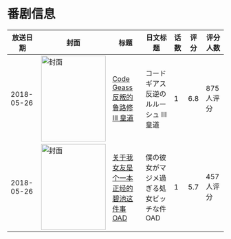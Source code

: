 # 番剧信息

|放送日期|封面|标题|日文标题|话数|评分|评分人数|
|---|---|---|---|---|---|---|
|2018-05-26|<img src="//lain.bgm.tv/pic/cover/c/4d/c4/199231_FWw0Z.jpg" alt="封面" style="width:150px;height:200px;object-fit:cover;">|[Code Geass 反叛的鲁路修 III 皇道](https://bangumi.tv/subject/199231)|コードギアス 反逆のルルーシュ III 皇道|1|6.8|875人评分|
|2018-05-26|<img src="//lain.bgm.tv/pic/cover/c/b6/79/227721_DRFJ6.jpg" alt="封面" style="width:150px;height:200px;object-fit:cover;">|[关于我女友是个一本正经的碧池这件事 OAD](https://bangumi.tv/subject/227721)|僕の彼女がマジメ過ぎる処女ビッチな件 OAD|1|5.7|457人评分|
